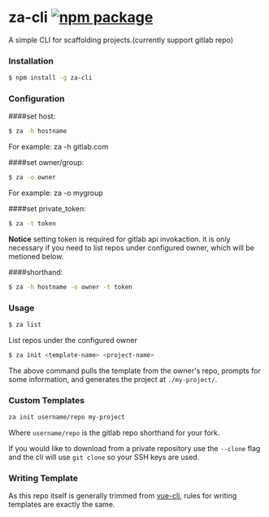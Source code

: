 # za-cli [![npm package](https://img.shields.io/npm/v/za-cli.svg)](https://www.npmjs.com/package/za-cli)

A simple CLI for scaffolding projects.(currently support gitlab repo)

### Installation

``` bash
$ npm install -g za-cli
```
###  Configuration

####set host:

``` bash
$ za -h hostname
```
For example: za -h gitlab.com

####set owner/group:

``` bash
$ za -o owner
```
For example: za -o mygroup

####set private_token:

``` bash
$ za -t token
```
**Notice** setting token is required for gitlab api invokaction. it is only necessary if you need to list repos under configured owner, which will be metioned below.

####shorthand:
``` bash
$ za -h hostname -o owner -t token
```

### Usage

``` bash
$ za list
```
List repos under the configured owner

``` bash
$ za init <template-name> <project-name>
```
The above command pulls the template from the owner's repo, prompts for some information, and generates the project at `./my-project/`.

### Custom Templates
``` bash
za init username/repo my-project
```

Where `username/repo` is the gitlab repo shorthand for your fork.

If you would like to download from a private repository use the `--clone` flag and the cli will use `git clone` so your SSH keys are used.

### Writing Template
As this repo itself is generally trimmed from [vue-cli](https://github.com/vuejs/vue-cli), rules for writing templates are exactly the same.
